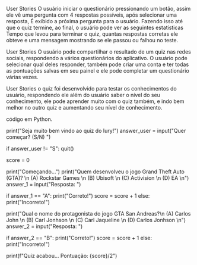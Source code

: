 User Stories
O usuário iniciar o questionário pressionando um botão, assim ele vê uma pergunta com 4 respostas possíveis, após selecionar uma resposta, 
É exibido a próxima pergunta para o usuário. Fazendo isso até que o quiz termine, ao final, o usuário pode ver as seguintes estatísticas
Tempo que levou para terminar o quiz, quantas respostas corretas ele obteve e uma mensagem mostrando se ele passou ou falhou no teste.

User Stories
O usuário pode compartilhar o resultado de um quiz nas redes sociais, respondendo a vários questionários do aplicativo. O usuário pode 
selecionar qual deles responder, também pode criar uma conta e ter todas as pontuações salvas em seu painel e ele pode completar um
questionário várias vezes.

User Stories
o quiz foi desenvolvido para testar os conhecimentos do usuário, respondendo ele além do usuário saber o nível do seu conhecimento, 
 ele pode aprender muito com o quiz também, e indo bem melhor no outro quiz e aumentando seu nível de conhecimento.  
 

código em Python.

print("Seja muito bem vindo ao quiz do Iury!")
answer_user = input("Quer começar? (S/N) ")

if answer_user != "S":
    quit()

score = 0

print("Começando...")
print("Quem desenvolveu o jogo Grand Theft Auto (GTA)? \n (A) Rockstar Games \n (B) Ubisoft \n (C) Activision \n (D) EA \n")
answer_1 = input("Resposta: ")

if answer_1 == "A":
    print("Correto!")
    score = score + 1
else:
    print("Incorreto!")

print("Qual o nome do protagonista do jogo GTA San Andreas?\n (A) Carlos John \n (B) Carl Jonhson \n (C) Carl Jaqueline \n (D) Carlos Jonhson \n")
answer_2 = input("Resposta: ")

if answer_2 == "B":
    print("Correto!")
    score = score + 1
else:
    print("Incorreto!")

print(f"Quiz acabou... Pontuação: {score}/2")
